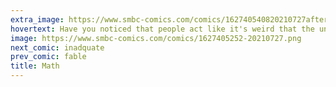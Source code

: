 ```yaml
---
extra_image: https://www.smbc-comics.com/comics/162740540820210727after.png
hovertext: Have you noticed that people act like it's weird that the universe follows rules, but not that one apple and one apple equals two apples?
image: https://www.smbc-comics.com/comics/1627405252-20210727.png
next_comic: inadquate
prev_comic: fable
title: Math
---
```


